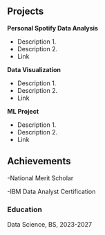 ## Projects 
**Personal Spotify Data Analysis** 
- Description 1. 
- Description 2. 
- Link
  
**Data Visualization** 
- Description 1. 
- Description 2. 
- Link
  
**ML Project** 
- Description 1. 
- Description 2. 
- Link

## Achievements 
-National Merit Scholar

-IBM Data Analyst Certification 

### Education 
Data Science, BS, 2023-2027 
